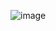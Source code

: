 ![image](https://user-images.githubusercontent.com/61261829/114835102-d9fdd380-9dee-11eb-85f9-f630466d6533.png)

